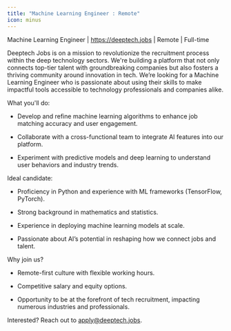 ```yaml
---
title: "Machine Learning Engineer : Remote"
icon: minus
---
```

Machine Learning Engineer | <a href="https:&#x2F;&#x2F;deeptech.jobs" rel="nofollow">https:&#x2F;&#x2F;deeptech.jobs</a> | Remote | Full-time

Deeptech Jobs is on a mission to revolutionize the recruitment process within the deep technology sectors. We&#x27;re building a platform that not only connects top-tier talent with groundbreaking companies but also fosters a thriving community around innovation in tech. We’re looking for a Machine Learning Engineer who is passionate about using their skills to make impactful tools accessible to technology professionals and companies alike.

What you&#x27;ll do:

- Develop and refine machine learning algorithms to enhance job matching accuracy and user engagement.

- Collaborate with a cross-functional team to integrate AI features into our platform.

- Experiment with predictive models and deep learning to understand user behaviors and industry trends.

Ideal candidate:

- Proficiency in Python and experience with ML frameworks (TensorFlow, PyTorch).

- Strong background in mathematics and statistics.

- Experience in deploying machine learning models at scale.

- Passionate about AI’s potential in reshaping how we connect jobs and talent.

Why join us?

- Remote-first culture with flexible working hours.

- Competitive salary and equity options.

- Opportunity to be at the forefront of tech recruitment, impacting numerous industries and professionals.

Interested? Reach out to apply@deeptech.jobs.
